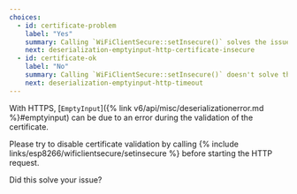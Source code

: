 ```yaml
---
choices:
  - id: certificate-problem
    label: "Yes"
    summary: Calling `WiFiClientSecure::setInsecure()` solves the issue.
    next: deserialization-emptyinput-http-certificate-insecure
  - id: certificate-ok
    label: "No"
    summary: Calling `WiFiClientSecure::setInsecure()` doesn't solve the issue.
    next: deserialization-emptyinput-http-timeout
---
```


With HTTPS, [`EmptyInput`]({% link v6/api/misc/deserializationerror.md %}#emptyinput) can be due to an error during the validation of the certificate.

Please try to disable certificate validation by calling {% include links/esp8266/wificlientsecure/setinsecure %} before starting the HTTP request.

Did this solve your issue?